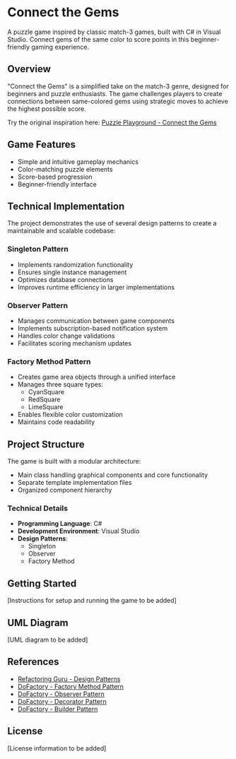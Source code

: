 # Connect the Gems

A puzzle game inspired by classic match-3 games, built with C# in Visual Studio. Connect gems of the same color to score points in this beginner-friendly gaming experience.

## Overview

"Connect the Gems" is a simplified take on the match-3 genre, designed for beginners and puzzle enthusiasts. The game challenges players to create connections between same-colored gems using strategic moves to achieve the highest possible score.

Try the original inspiration here: [Puzzle Playground - Connect the Gems](https://www.puzzleplayground.com/g/connect-the-gems)

## Game Features

- Simple and intuitive gameplay mechanics
- Color-matching puzzle elements
- Score-based progression
- Beginner-friendly interface

## Technical Implementation

The project demonstrates the use of several design patterns to create a maintainable and scalable codebase:

### Singleton Pattern
- Implements randomization functionality
- Ensures single instance management
- Optimizes database connections
- Improves runtime efficiency in larger implementations

### Observer Pattern
- Manages communication between game components
- Implements subscription-based notification system
- Handles color change validations
- Facilitates scoring mechanism updates

### Factory Method Pattern
- Creates game area objects through a unified interface
- Manages three square types:
  - CyanSquare
  - RedSquare
  - LimeSquare
- Enables flexible color customization
- Maintains code readability

## Project Structure

The game is built with a modular architecture:
- Main class handling graphical components and core functionality
- Separate template implementation files
- Organized component hierarchy

### Technical Details

- **Programming Language**: C#
- **Development Environment**: Visual Studio
- **Design Patterns**:
  - Singleton
  - Observer
  - Factory Method

## Getting Started

[Instructions for setup and running the game to be added]

## UML Diagram

[UML diagram to be added]

## References

- [Refactoring Guru - Design Patterns](https://refactoring.guru/design-patterns)
- [DoFactory - Factory Method Pattern](https://www.dofactory.com/net/factory-method-design-pattern)
- [DoFactory - Observer Pattern](https://www.dofactory.com/net/observer-design-pattern)
- [DoFactory - Decorator Pattern](https://www.dofactory.com/net/decorator-design-pattern)
- [DoFactory - Builder Pattern](https://www.dofactory.com/net/builder-design-pattern)

## License

[License information to be added]
